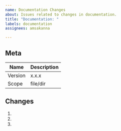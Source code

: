 ```yaml
---
name: Documentation Changes
about: Issues related to changes in documentation.
title: "Documentation: "
labels: documentation
assignees: amsakanna

---
```


## Meta
| Name | Description |
| -----| ----------- |
| Version | x.x.x |
| Scope | file/dir |

## Changes
1. 
2. 
3. 
